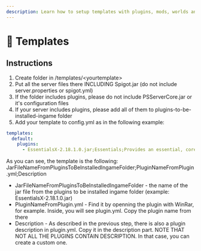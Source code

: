 ```yaml
---
description: Learn how to setup templates with plugins, mods, worlds and configurations
---
```


# 🎁 Templates

## Instructions

1. Create folder in /templates/\<yourtemplate>
2. Put all the server files there INCLUDING Spigot.jar (do not include server.properties or spigot.yml)
3. If the folder includes plugins, please do not include PSServerCore.jar or it's configuration files
4. If your server includes plugins, please add all of them to plugins-to-be-installed-ingame folder
5. Add your template to config.yml as in the following example:

```yaml
templates:
  default:
    plugins:
      - EssentialsX-2.18.1.0.jar;Essentials;Provides an essential, core set of commands for Bukkit.
```

As you can see, the template is the following: \
JarFileNameFromPluginsToBeInstalledIngameFolder;PluginNameFromPlugin.yml;Description

* JarFileNameFromPluginsToBeInstalledIngameFolder - the name of the jar file from the plugins to be installed ingame folder (example: EssentialsX-2.18.1.0.jar)
* PluginNameFromPlugin.yml - Find it by openning the plugin with WinRar, for example. Inside, you will see plugin.yml. Copy the plugin name from there
* Description - As described in the previous step, there is also a plugin description in plugin.yml. Copy it in the description part. NOTE THAT NOT ALL THE PLUGINS CONTAIN DESCRIPTION. In that case, you can create a custom one.
